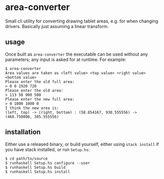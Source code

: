 # area-converter

Small cli utility for converting drawing tablet areas, e.g. for when changing drivers. Basically just assuming a linear transform.

## usage

Once built as `area-converter` the executable can be used without any parameters; any input is asked for at runtime.
For example:

```
$ area-converter
Area values are taken as <left value> <top value> <right value> <bottom value>
Please enter the old full area:
> 0 0 1920 720
Please enter the old area:
> 113 50 900 500
Please enter the new full area:
> 0 1000 1000 0
I think the new area is:
(left, top) -> (right, bottom) : (58.854167, 930.555556) -> (468.750000, 305.555556)
```

## installation

Either use a released binary, or build yourself, either using `stack install` if you have stack installed, or run `Setup.hs`:

```
$ cd path/to/source
$ runhaskell Setup.hs configure --user
$ runhaskell Setup.hs build
$ runhaskell Setup.hs install
```
